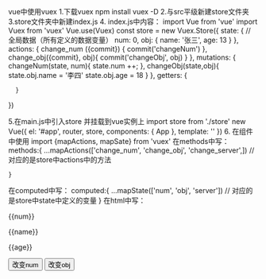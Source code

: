 vue中使用vuex
1.下载vuex npm install vuex -D
2.与src平级新建store文件夹
3.store文件夹中新建index.js
4. index.js中内容：
    import Vue from 'vue'
    import Vuex from 'vuex'
    Vue.use(Vuex)
  const store = new Vuex.Store({
      state: { // 全局数据（所有定义的数据变量）
        num: 0,
        obj: {
            name: '张三',
            age: 13
        }
      },
      actions: {
          change_num ({commit}) {
              commit('changeNum')
          },
          change_obj({commit}, obj){
              commit('changeObj', obj)
          }
      },
      mutations: {
          changeNum(state, num){
              state.num ++;
          },
          changeObj(state,obj){
              state.obj.name = '李四'
              state.obj.age = 18
          }
      },
      getters: {

      }
  })


5.在main.js中引入store  并挂载到vue实例上
    import store from './store'
    new Vue({
        el: '#app',
        router,
        store,
        components: { App },
        template: '<App/>'
    })
6. 在组件中使用
import {mapActions, mapSate} from 'vuex'
在methods中写：
    methods:{
        ...mapActions(['change_num', 'change_obj', 'change_server',]) //对应的是store中actions中的方法

    }
在computed中写：
computed:{
    ...mapState(['num', 'obj', 'server']) // 对应的是store中state中定义的变量
}
在html中写：
<p>{{num}}</p>
<p>{{name}}</p>
<p>{{age}}</p>
<button @click="changeOne">改变num</button>
<button @click="changeTwo">改变obj</button>
